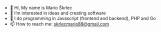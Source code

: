 - 👋 Hi, My name is Mario Škrlec
- 👀 I’m interested in ideas and creating software
- 🌱 I do programming in Javascript (frontend and backend), PHP and Go
- 📫 How to reach me: skrlecmario88@gmail.com
